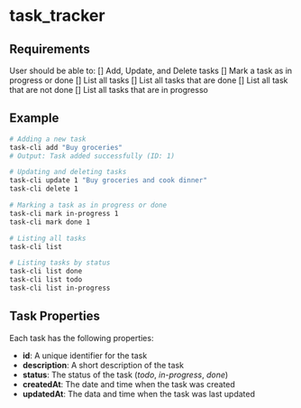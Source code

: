 # task_tracker

## Requirements
User should be able to:
[] Add, Update, and Delete tasks
[] Mark a task as in progress or done
[] List all tasks
[] List all tasks that are done
[] List all task that are not done
[] List all tasks that are in progresso

## Example
```bash
# Adding a new task
task-cli add "Buy groceries"
# Output: Task added successfully (ID: 1)

# Updating and deleting tasks
task-cli update 1 "Buy groceries and cook dinner"
task-cli delete 1

# Marking a task as in progress or done
task-cli mark in-progress 1
task-cli mark done 1

# Listing all tasks
task-cli list

# Listing tasks by status
task-cli list done
task-cli list todo
task-cli list in-progress
```

## Task Properties
Each task has the following properties:
- **id**: A unique identifier for the task
- **description**: A short description of the task
- **status**: The status of the task (*todo*, *in-progress*, *done*)
- **createdAt**: The date and time when the task was created
- **updatedAt**: The data and time when the task was last updated
